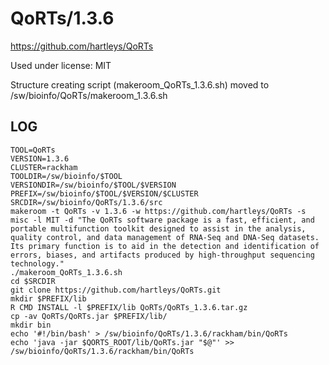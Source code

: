QoRTs/1.3.6
========================

<https://github.com/hartleys/QoRTs>

Used under license:
MIT

Structure creating script (makeroom_QoRTs_1.3.6.sh) moved to /sw/bioinfo/QoRTs/makeroom_1.3.6.sh

LOG
---

    TOOL=QoRTs
    VERSION=1.3.6
    CLUSTER=rackham
    TOOLDIR=/sw/bioinfo/$TOOL
    VERSIONDIR=/sw/bioinfo/$TOOL/$VERSION
    PREFIX=/sw/bioinfo/$TOOL/$VERSION/$CLUSTER
    SRCDIR=/sw/bioinfo/QoRTs/1.3.6/src
    makeroom -t QoRTs -v 1.3.6 -w https://github.com/hartleys/QoRTs -s misc -l MIT -d "The QoRTs software package is a fast, efficient, and portable multifunction toolkit designed to assist in the analysis, quality control, and data management of RNA-Seq and DNA-Seq datasets. Its primary function is to aid in the detection and identification of errors, biases, and artifacts produced by high-throughput sequencing technology."
    ./makeroom_QoRTs_1.3.6.sh
    cd $SRCDIR
    git clone https://github.com/hartleys/QoRTs.git
    mkdir $PREFIX/lib
    R CMD INSTALL -l $PREFIX/lib QoRTs/QoRTs_1.3.6.tar.gz
    cp -av QoRTs/QoRTs.jar $PREFIX/lib/
    mkdir bin
    echo '#!/bin/bash' > /sw/bioinfo/QoRTs/1.3.6/rackham/bin/QoRTs
    echo 'java -jar $QORTS_ROOT/lib/QoRTs.jar "$@"' >> /sw/bioinfo/QoRTs/1.3.6/rackham/bin/QoRTs

